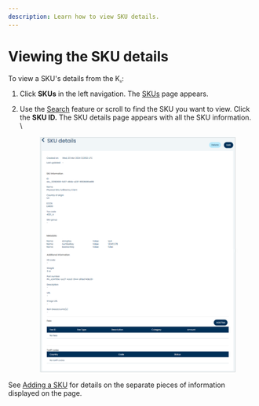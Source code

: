 ```yaml
---
description: Learn how to view SKU details.
---
```


# Viewing the SKU details

To view a SKU's details from the K[.](./ "mention"):

1. Click **SKUs** in the left navigation. The [SKUs](./) page appears.
2.  Use the [Search](searching-for-skus.md) feature or scroll to find the SKU you want to view. Click the **SKU ID.** The SKU details page appears with all the SKU information.\
    \


    <figure><img src="../../../../.gitbook/assets/image (242).png" alt=""><figcaption></figcaption></figure>

See [Adding a SKU](adding-a-sku.md#understand-the-sku-information) for details on the separate pieces of information displayed on the page.
